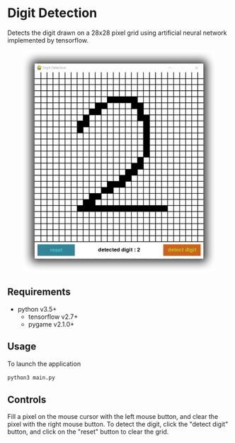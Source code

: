 # Digit Detection

Detects the digit drawn on a 28x28 pixel grid using artificial neural network implemented by tensorflow.

<p align="center">
  <img alt="demo" height="500px" src="assets/demo.png"/>
</p>

## Requirements

- python v3.5+
  - tensorflow v2.7+
  - pygame v2.1.0+

## Usage

To launch the application
```bash
python3 main.py
```

## Controls

Fill a pixel on the mouse cursor with the left mouse button, and clear the pixel with the right mouse button. To detect the digit, click the "detect digit" button, and click on the "reset" button to clear the grid.
